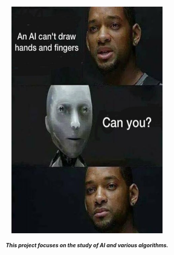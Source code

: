 
<p align="center">
  <img width="400" height="600" src="./01_doc/python-ia.png">
</p>


<div align="center">
    <h5>This project focuses on the study of AI and various algorithms.</h5>
</div>


